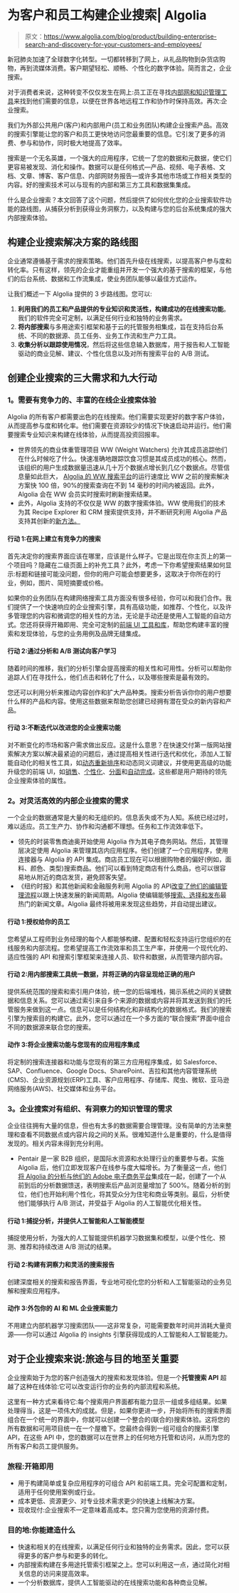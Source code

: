 # 为客户和员工构建企业搜索| Algolia

> 原文：<https://www.algolia.com/blog/product/building-enterprise-search-and-discovery-for-your-customers-and-employees/>

新冠肺炎加速了全球数字化转型。一切都转移到了网上，从礼品购物到杂货店购物，再到流媒体消费。客户期望轻松、顺畅、个性化的数字体验。简而言之，企业搜索。

对于消费者来说，这种转变不仅仅发生在网上:员工正在寻找[内部网和知识管理工具](https://www.algolia.com/industries-and-solutions/enterprise/)来找到他们需要的信息，以便在世界各地远程工作和协作时保持高效。再次:企业搜索。

我们为外部公共用户(客户)和内部用户(员工和业务团队)构建企业搜索产品。高效的搜索引擎能让您的客户和员工更快地访问您最重要的信息。它引发了更多的消费、参与和协作，同时极大地提高了效率。

搜索是一个无名英雄，一个强大的应用程序，它统一了您的数据和元数据，使它们更容易被发现、消化和操作。数据可以是任何格式—产品、视频、电子表格、文档、文章、博客、客户信息、内部网财务报告—或许多其他市场或工作相关类型的内容。好的搜索技术可以与现有的内部和第三方工具和数据集集成。

什么是企业搜索？本文回答了这个问题，然后提供了如何优化您的企业搜索软件功能的路线图，从捕获分析到获得业务洞察力，以及构建与您的后台系统集成的强大内部搜索体验。

## [](#a-roadmap-for-building-an-enterprise%c2%a0search%c2%a0solution)构建企业搜索解决方案的路线图

企业通常遵循基于需求的搜索策略。他们首先升级在线搜索，以提高客户参与度和转化率。只有这样，领先的企业才能重组并开发一个强大的基于搜索的框架，与他们的后台系统、数据和工作流集成，使业务团队能够以最佳方式运作。

让我们概述一下 Algolia 提供的 3 步路线图。您可以:

1.  **利用我们的员工和产品提供的专业知识和灵活性，构建成功的在线搜索功能**。我们的软件完全可定制，以满足任何行业和独特的业务需求。
2.  **将内部搜索**与多用途索引框架和基于云的托管服务相集成，旨在支持后台系统、不同的数据源、员工任务、业务工作流和生产力工具。
3.  **收集分析以跟踪使用情况**，然后将这些信息输入数据库，用于报告和人工智能驱动的商业见解、建议、个性化信息以及对所有搜索平台的 A/B 测试。

## [](#three-needs-to-address-nine-actions-to-take-to-create-enterprise-search)创建企业搜索的三大需求和九大行动

### [](#1-the-need-for-a-competitive-rich-online%c2%a0enterprise%c2%a0search%c2%a0experience)1。需要有竞争力的、丰富的在线企业搜索体验

Algolia 的所有客户都需要出色的在线搜索。他们需要实现更好的数字客户体验，从而提高参与度和转化率。他们需要在资源较少的情况下快速启动并运行。他们需要搜索专业知识来构建在线体验，从而提高投资回报率。

*   世界领先的商业体重管理项目 WW (Weight Watchers) 允许其成员追踪他们在什么时候吃了什么。快速准确地跟踪饮食习惯是其成员成功的核心。然而，该组织的用户生成数据量迅速从几十万个数据点增长到几亿个数据点。尽管信息量如此巨大， [Algolia 的 WW 搜索平台](https://resources.algolia.com/technology/ww)的运行速度比 WW 之前的搜索解决方案快 100 倍，90%的搜索查询在不到 14 毫秒的时间内被返回。此外，Algolia 会在 WW 会员实时搜索时刷新搜索结果。
*   此外，Algolia 支持的不仅仅是 WW 的数字搜索体验。WW 使用我们的技术为其 Recipe Explorer 和 CRM 搜索提供支持，并不断研究利用 Algolia 产品支持其创新的[新方法。](https://resources.algolia.com/voice-search-use-case/ww-voice-search)

#### 行动 1:在网上建立有竞争力的搜索

首先决定你的搜索界面应该在哪里，应该是什么样子。它是出现在你主页上的第一个项目吗？隐藏在二级页面上的补充工具？此外，考虑一下你希望搜索结果如何显示:标题和链接可能没问题，但你的用户可能会想要更多，这取决于你所在的行业，例如，图片、简短摘要或价格。

如果你的业务团队在构建网络搜索工具方面没有很多经验，你可以和我们合作。我们提供了一个快速响应的企业搜索引擎，具有高级功能，如推荐、个性化，以及许多管理您的内容和微调您的相关性的方法，无论是手动还是使用人工智能的自动方式。您还将获得开箱即用、完全可定制的[前端 UI 工具和库](https://www.algolia.com/products/search-and-discovery/ui-component-libraries/)，帮助您构建丰富的搜索和发现体验，与您的业务用例及品牌无缝集成。

#### 行动 2:通过分析和 A/B 测试向客户学习

随着时间的推移，我们的分析引擎会提高搜索的相关性和可用性。分析可以帮助你追踪人们在寻找什么，他们点击和转化了什么，以及哪些搜索是最有效的。

您还可以利用分析来推动内容创作和扩大产品种类。搜索分析告诉你你的用户想要什么样的产品和内容。使用这些数据来帮助您创建已经拥有潜在受众的新内容和产品。

#### 行动 3:不断迭代以改进您的企业搜索功能

对不断变化的市场和客户需求做出反应。这是什么意思？在快速交付第一版网站搜索解决方案以解决最紧迫的问题后，通过提高相关性进行迭代和优化，添加人工智能自动化的相关性工具，如[动态重新排序](https://www.algolia.com/products/ai-search/dynamic-reranking/)和动态同义词建议，并使用更高级的功能升级您的前端 UI，如[销售](https://www.algolia.com/blog/ecommerce/the-guide-to-e-commerce-merchandising/)、[个性化](https://www.algolia.com/products/search-and-discovery/personalization/)、[分面](https://www.algolia.com/blog/ux/faceted-search-and-navigation/)和[自动完成](https://www.algolia.com/blog/ux/taking-documentation-search-to-new-heights-with-algolia-and-autocomplete/)。这些都是用户期待的领先企业搜索体验的属性。

### [](#2-the-need-for-a-flexible-and-efficient-internal%c2%a0enterprise-search)2。对灵活高效的内部企业搜索的需求

一个企业的数据通常是大量的和无组织的。信息丢失或不为人知。系统已经过时，难以适应。员工生产力、协作和沟通都不理想。任务和工作流效率低下。

*   领先的时装零售商迪奥开始使用 Algolia 作为其电子商务网站。然后，其管理层决定使用 Algolia 来管理其店内应用程序。他们创建了一个应用程序，使用连接器与 Algolia 的 API 集成。商店员工现在可以根据购物者的偏好(例如，面料、颜色、类型)搜索商品。他们可以看到特定商店有什么商品，也可以很容易地从附近的商店发货，避免顾客失望。
*   《纽约时报》和其他新闻和金融服务利用 Algolia 的 API[改变了他们的编辑管理流程](https://tk.gg/posts/how-not-to-launch-your-cms)以跟上快速发展的新闻周期。Algolia 使编辑能够[搜索、选择和发布](https://video.algolia.com/watch/TdWQdKDERsEkUDqBFNsxoU?chapter=1)最热门的新闻文章。Algolia 最终将被用来发现这些趋势，并自动提出建议。

#### 行动 1:授权给你的员工

您希望从工程师到业务经理的每个人都能够构建、配置和轻松支持运行您组织的在线服务和内部流程。您希望提高工作流效率和员工生产率，并使用一个现代化的、适应性强的 API 和搜索引擎框架来连接人员、软件和数据，从而管理内部内容。

#### 行动 2:用内部搜索工具统一数据，并将正确的内容呈现给正确的用户

提供系统范围的搜索和索引用户体验，统一您的后端堆栈，揭示系统之间的关键数据和信息关系。您可以通过索引来自多个来源的数据或内容并将其发送到我们的托管服务来做到这一点。信息可以是任何结构化和非结构化的数据格式。我们的搜索引擎为搜索目的构建它。此外，您可以通过在一个多方面的“联合搜索”界面中组合不同的数据源来联合您的搜索。

#### 动作 3:将企业搜索功能与您现有的应用程序集成

将定制的搜索连接器和功能与您现有的第三方应用程序集成，如 Salesforce、SAP、Confluence、Google Docs、SharePoint、吉拉和其他内容管理系统(CMS)、企业资源规划(ERP)工具、客户应用程序、存储库、爬虫、微软、亚马逊网络服务(AWS)、社交媒体和业务平台。

### [](#3-the-need-for-organized-insightful-knowledge-management-from-enterprise-search)3。企业搜索对有组织、有洞察力的知识管理的需求

企业往往拥有大量的信息，但也有太多的数据需要合理管理。没有简单的方法来整理和查看不同数据点或内容片段之间的关系。很难知道什么是重要的，什么是值得发现的。相关内容未得到充分利用。

*   Pentair 是一家 B2B 组织，是国际水资源和水处理行业的重要参与者。实施 Algolia 后，他们立即发现客户在线参与度大幅增长。为了衡量这一点，他们[将 Algolia 的分析与他们的 Adobe 电子商务平台](https://resources.algolia.com/ui-libraries/tradeshow-adobesummit-pentair-field-retail)集成在一起，创建了一个从前到后的分析数据馈送，表明搜索后产品浏览量增加了 500%。随着分析的到位，他们也开始利用个性化，将其受众分为住宅和商业等类别。最后，分析使他们能够执行 A/B 测试，并受益于 Algolia 的人工智能优化相关性。

#### 行动 1:捕捉分析，并提供人工智能和人工智能模型

捕捉使用分析，为强大的人工智能提供机器学习数据集和模型，以便个性化、预测、推荐和持续改进 A/B 测试的结果。

#### 行动 2:构建有洞察力和灵活的搜索报告

创建深度相关的搜索和报告界面，专业地可视化您的分析和人工智能驱动的业务见解和搜索应用程序。

#### 动作 3:外包你的 AI 和 ML 企业搜索能力

不用建立内部机器学习搜索团队——这非常复杂，可能需要数年时间并消耗大量资源——你可以通过 Algolia 的 insights 引擎获得现成的人工智能和人工智能能力。

## [](#for%c2%a0enterprise-search-the-journey%c2%a0and%c2%a0the-destination-matter)对于企业搜索来说:旅途与目的地至关重要

企业搜索始于为您的客户创造强大的搜索和发现体验。但是一个**托管搜索 API** 超越了这种在线体验:它可以改变运行你的业务的内部流程和系统。

这里有一种方式来看待它:每个搜索用户界面都有能力显示一组或多组结果。如果处理得当，这是一项伟大的成就。但是，如果你更进一步，开始将所有的搜索界面组合在一个统一的界面中，你就可以创建一个整合的(联合的)搜索体验。这将您的所有数据和可用项目统一在一个屋檐下。您最终会得到一组可组合的搜索引擎 API，在这些 API 中，您的数据可以在世界上的任何地方托管和访问，从而为您的所有客户和员工提供服务。

### [](#the-journey-here%e2%80%99s-what-comes-out-of-the-box)旅程:开箱即用

*   用于构建简单或复杂应用程序的可组合 API 和前端工具。完全可配置和定制，适用于任何使用案例或行业。
*   成本更低、资源更少、对专业技术需求更少的快速上线解决方案。
*   现收现付:企业搜索不一定意味着高成本。您只需为您使用的资源付费。

### [](#the-destination-what-you-can-build)目的地:你能建造什么

*   快速和相关的在线搜索，以满足任何行业和独特的业务需求。因此，您可以获得更多的客户参与和更多的转化。
*   内部搜索构建在多用途托管索引框架之上。您可以利用这一点，通过简化对相关信息的访问来提高效率。
*   一个分析数据库，提供人工智能驱动的在线搜索功能和各种商业见解。